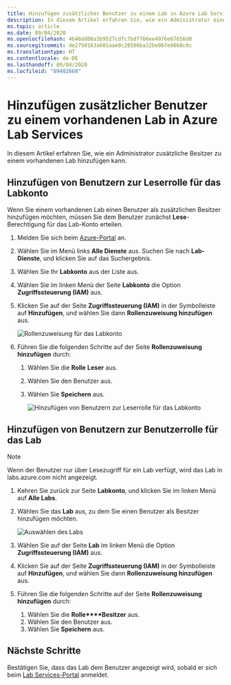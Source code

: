 ```yaml
---
title: Hinzufügen zusätzlicher Benutzer zu einem Lab in Azure Lab Services
description: In diesem Artikel erfahren Sie, wie ein Administrator einen Benutzer als Besitzer eines Labs in Azure Lab Services hinzufügen kann.
ms.topic: article
ms.date: 09/04/2020
ms.openlocfilehash: 4b46dd08a3b9527cdfc7bdf766ee4976e67656d0
ms.sourcegitcommit: de2750163a601aae0c28506ba32be067e0068c0c
ms.translationtype: HT
ms.contentlocale: de-DE
ms.lasthandoff: 09/04/2020
ms.locfileid: "89482668"
---
```

# <a name="how-to-add-additional-owners-to-an-existing-lab-in-azure-lab-services"></a>Hinzufügen zusätzlicher Benutzer zu einem vorhandenen Lab in Azure Lab Services
In diesem Artikel erfahren Sie, wie ein Administrator zusätzliche Besitzer zu einem vorhandenen Lab hinzufügen kann.

## <a name="add-user-to-the-reader-role-for-the-lab-account"></a>Hinzufügen von Benutzern zur Leserrolle für das Labkonto
Wenn Sie einem vorhandenen Lab einen Benutzer als zusätzlichen Besitzer hinzufügen möchten, müssen Sie dem Benutzer zunächst **Lese**-Berechtigung für das Lab-Konto erteilen.

1. Melden Sie sich beim [Azure-Portal](https://portal.azure.com) an.
2. Wählen Sie im Menü links **Alle Dienste** aus. Suchen Sie nach **Lab-Dienste**, und klicken Sie auf das Suchergebnis.
3. Wählen Sie Ihr **Labkonto** aus der Liste aus. 
2. Wählen Sie im linken Menü der Seite **Labkonto** die Option **Zugriffssteuerung (IAM)** aus. 
2. Klicken Sie auf der Seite **Zugriffssteuerung (IAM)** in der Symbolleiste auf **Hinzufügen**, und wählen Sie dann **Rollenzuweisung hinzufügen** aus.

    ![Rollenzuweisung für das Labkonto ](./media/how-to-add-user-lab-owner/lab-account-access-control-page.png)
3. Führen Sie die folgenden Schritte auf der Seite **Rollenzuweisung hinzufügen** durch: 
    1. Wählen Sie die **Rolle** **Leser** aus. 
    2. Wählen Sie den Benutzer aus. 
    3. Wählen Sie **Speichern** aus. 

        ![Hinzufügen von Benutzern zur Leserrolle für das Labkonto ](./media/how-to-add-user-lab-owner/reader-lab-account.png)

## <a name="add-user-to-the-owner-role-for-the-lab"></a>Hinzufügen von Benutzern zur Benutzerrolle für das Lab

> [!NOTE]
> Wenn der Benutzer nur über Lesezugriff für ein Lab verfügt, wird das Lab in labs.azure.com nicht angezeigt.

1. Kehren Sie zurück zur Seite **Labkonto**, und klicken Sie im linken Menü auf **Alle Labs**.
2. Wählen Sie das **Lab** aus, zu dem Sie einen Benutzer als Besitzer hinzufügen möchten. 
    
    ![Auswählen des Labs ](./media/how-to-add-user-lab-owner/select-lab.png)    
3. Wählen Sie auf der Seite **Lab** im linken Menü die Option **Zugriffssteuerung (IAM)** aus.
4. Klicken Sie auf der Seite **Zugriffssteuerung (IAM)** in der Symbolleiste auf **Hinzufügen**, und wählen Sie dann **Rollenzuweisung hinzufügen** aus.
5. Führen Sie die folgenden Schritte auf der Seite **Rollenzuweisung hinzufügen** durch: 
    1. Wählen Sie die **Rolle****Besitzer** aus. 
    2. Wählen Sie den Benutzer aus. 
    3. Wählen Sie **Speichern** aus. 

## <a name="next-steps"></a>Nächste Schritte
Bestätigen Sie, dass das Lab dem Benutzer angezeigt wird, sobald er sich beim [Lab Services-Portal](https://labs.azure.com) anmeldet.
